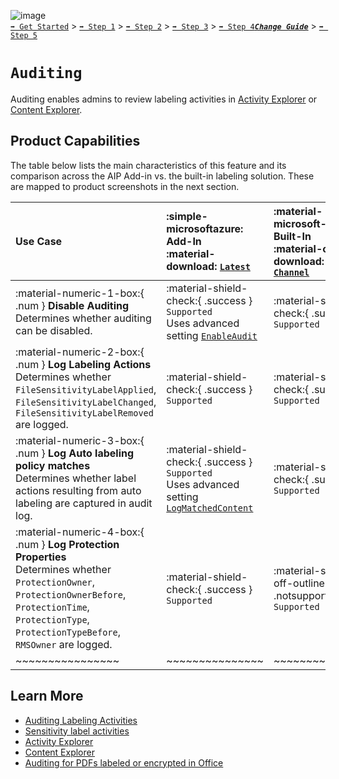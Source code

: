 ![image](https://user-images.githubusercontent.com/43501191/195164735-920ec45a-cd2c-41a1-9d22-6a557ca9ddc3.png)<br>
[`➡️ Get Started`](../../GetStarted.md) > [`➡️ Step 1`](../../AIP2MIPStep1.md) > [`➡️ Step 2`](../../AIP2MIPStep2.md) > [`➡️ Step 3`](../../AIP2MIPStep3.md) > [`➡️ Step 4`](../../AIP2MIPStep4.md)[***`Change Guide`***](../../CompareAIP2MIP.md) > [`➡️ Step 5`](../../AIP2MIPStep5.md)


# `Auditing` 

Auditing enables admins to review labeling activities in [Activity Explorer](https://learn.microsoft.com/en-us/microsoft-365/compliance/data-classification-activity-explorer) or [Content Explorer](https://learn.microsoft.com/en-us/microsoft-365/compliance/data-classification-content-explorer).


## Product Capabilities
The table below lists the main characteristics of this feature and its comparison across the AIP Add-in vs. the built-in labeling solution. These are mapped to product screenshots in the next section. 

| Use Case  | :simple-microsoftazure: Add-In<br>:material-download: [`Latest`](https://learn.microsoft.com/en-us/azure/information-protection/rms-client/unifiedlabelingclient-version-release-history)| :material-microsoft-office: Built-In<br>:material-cloud-download: [`Current Channel`](https://learn.microsoft.com/en-us/microsoft-365/compliance/sensitivity-labels-office-apps#support-for-sensitivity-label-capabilities-in-apps) | :material-microsoft-office: Built-In<br>:material-calendar-clock: `Coming Soon` |
| :---- | :---- | :---- | :---- |
| :material-numeric-1-box:{ .num  } **Disable Auditing** <br>Determines whether auditing can be disabled.  | :material-shield-check:{ .success } `Supported`<br>Uses advanced setting [`EnableAudit`](https://learn.microsoft.com/en-us/powershell/module/exchange/set-labelpolicy?view=exchange-ps#-advancedsettings) |  :material-shield-check:{ .success } `Supported` | :material-shield-check:{ .success } `No change` |
| :material-numeric-2-box:{ .num  } **Log Labeling Actions** <br>Determines whether `FileSensitivityLabelApplied`, `FileSensitivityLabelChanged`, `FileSensitivityLabelRemoved` are logged.  | :material-shield-check:{ .success } `Supported` |  :material-shield-check:{ .success } `Supported` | :material-shield-check:{ .success } `No change` |
| :material-numeric-3-box:{ .num  } **Log Auto labeling policy matches** <br>Determines whether label actions resulting from auto labeling are captured in audit log.  | :material-shield-check:{ .success } `Supported`<br>Uses advanced setting [`LogMatchedContent`](https://learn.microsoft.com/en-us/azure/information-protection/rms-client/clientv2-admin-guide-customizations#send-information-type-matches-to-azure-information-protection-analytics) |  :material-shield-check:{ .success } `Supported` | :material-shield-check:{ .success } `No change` |
| :material-numeric-4-box:{ .num  } **Log Protection Properties** <br>Determines whether `ProtectionOwner`, `ProtectionOwnerBefore`, `ProtectionTime`, `ProtectionType`, `ProtectionTypeBefore`, `RMSOwner` are logged.  | :material-shield-check:{ .success } `Supported` |  :material-shield-off-outline:{ .notsupported } `Not Supported` | :material-dev-to:{ .development  } `In Development` |
| ~~~~~~~~~~~~~~~~ | ~~~~~~~~~~~~~~~ | ~~~~~~~~~~~~~~~ | ~~~~~~~~~~~~~~~ |


## Learn More

- [Auditing Labeling Activities](https://learn.microsoft.com/en-us/microsoft-365/compliance/sensitivity-labels-office-apps#auditing-labeling-activities)
- [Sensitivity label activities](https://learn.microsoft.com/en-us/microsoft-365/compliance/search-the-audit-log-in-security-and-compliance#sensitivity-label-activities)
- [Activity Explorer](https://learn.microsoft.com/en-us/microsoft-365/compliance/data-classification-activity-explorer)
- [Content Explorer](https://learn.microsoft.com/en-us/microsoft-365/compliance/data-classification-content-explorer)
- [Auditing for PDFs labeled or encrypted in Office](https://learn.microsoft.com/en-us/microsoft-365/compliance/sensitivity-labels-office-apps?view=o365-worldwide#pdf-support)

